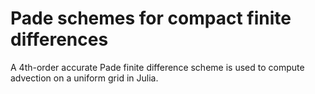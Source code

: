 # Pade schemes for compact finite differences
A 4th-order accurate Pade finite difference scheme is used to compute advection on a uniform grid in Julia. 
